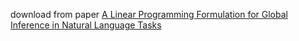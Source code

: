 download from  paper [A Linear Programming Formulation for Global Inference in Natural Language Tasks](https://aclanthology.org/W04-2401.pdf)